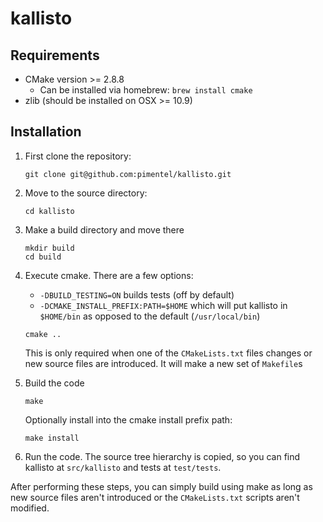 # kallisto

Requirements
------------
- CMake version >= 2.8.8
    - Can be installed via homebrew: `brew install cmake`
- zlib (should be installed on OSX >= 10.9)

Installation
------------

1. First clone the repository:

    ```
    git clone git@github.com:pimentel/kallisto.git
    ```

1. Move to the source directory:

    ```
    cd kallisto
    ```

1. Make a build directory and move there

    ```
    mkdir build
    cd build
    ```

1. Execute cmake. There are a few options:
    - `-DBUILD_TESTING=ON` builds tests (off by default)
    - `-DCMAKE_INSTALL_PREFIX:PATH=$HOME` which will put kallisto in
       `$HOME/bin` as opposed to the default (`/usr/local/bin`)

    ```
    cmake ..
    ```

    This is only required when one of the `CMakeLists.txt` files changes or new
    source files are introduced. It will make a new set of `Makefile`s
1. Build the code

    ```
    make
    ```

    Optionally install into the cmake install prefix path:

    ```
    make install
    ```
1. Run the code. The source tree hierarchy is copied, so you can find kallisto
   at `src/kallisto` and tests at `test/tests`.

After performing these steps, you can simply build using make as long as new
source files aren't introduced or the `CMakeLists.txt` scripts aren't modified.
